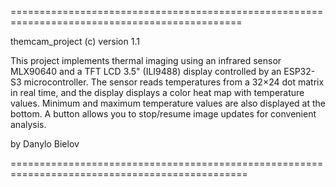 ==============================================================================================

themcam_project (c) version 1.1

This project implements thermal imaging using an infrared sensor MLX90640 and a TFT LCD 3.5" (ILI9488) display controlled by an ESP32-S3 microcontroller. 
The sensor reads temperatures from a 32×24 dot matrix in real time, and the display displays a color heat map with temperature values. 
Minimum and maximum temperature values are also displayed at the bottom. 
A button allows you to stop/resume image updates for convenient analysis.

by Danylo Bielov

===============================================================================================
